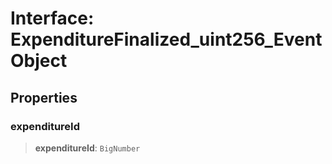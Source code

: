 # Interface: ExpenditureFinalized\_uint256\_EventObject

## Properties

### expenditureId

> **expenditureId**: `BigNumber`
